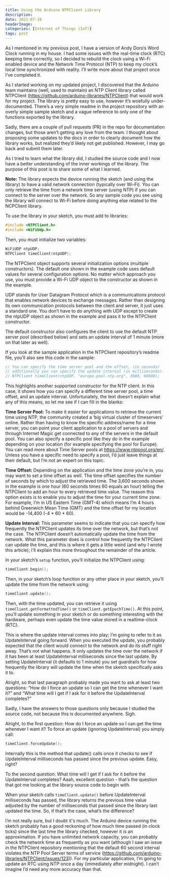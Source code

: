 ```yaml
---
title: Using the Arduino NTPClient Library
description: 
date: 2021-07-18
headerImage: 
categories: [Internet of Things (IoT)]
tags: post
---
```


As I mentioned in my previous post, I have a version of Andy Doro’s Word Clock running in my house. I had some issues with the real-time clock (RTC) keeping time correctly, so I decided to rebuild the clock using a Wi-Fi enabled device and the Network Time Protocol (NTP) to keep my clock’s local time synchronized with reality. I’ll write more about that project once I’ve completed it.

As I started working on my updated project, I discovered that the Arduino team maintains (well, used to maintain) an NTP Client library called NTPClient (https://github.com/arduino-libraries/NTPClient) that would work for my project. The library is pretty easy to use, however it’s woefully under-documented. There’s a very simple readme in the project repository with an overly simple sample sketch and a vague reference to only one of the functions exported by the library.

Sadly, there are a couple of pull requests (PR) in the repo for documentation changes, but those aren’t getting any love from the team.  I thought about proposing some updates to the docs in order to clearly document how the library works, but realized they’d likely not get published. However, I may go back and submit them later. 

As I tried to learn what the library did, I studied the source code and I now have a better understanding of the inner workings of the library. The purpose of this post is to share some of what I learned.

**Note:** The library expects the device running the sketch (and using the library) to have a valid network connection (typically over Wi-Fi). You can only retrieve the time from a network time server (using NTP) if you can connect to the server over the network. So any sample code you see using the library will connect to Wi-Fi before doing anything else related to the NCPClient library.

To use the library in your sketch, you must add to libraries:

```c
#include <NTPClient.h>
#include <WiFiUdp.h>
```

Then, you must initialize two variables:

```c
WiFiUDP ntpUDP;
NTPClient timeClient(ntpUDP);
```

The NTPClient object supports several initialization options (multiple constructors). The default one shown in the example code uses default values for several configuration options. No matter which approach you use, you must provide a Wi-Fi UDP object to the constructor as shown in the example.

UDP stands for User Datagram Protocol which is a communications protocol that enables network devices to exchange messages. Rather than designing its own communication protocols between the client and server, it just uses a standard one. You don’t have to do anything with UDP except to create the ntpUDP object as shown in the example and pass it to the NTPClient constructor.

The default constructor also configures the client to use the default NTP server pool (described below) and sets an update interval of 1 minute (more on that later as well). 

If you look at the sample application in the NTPClient repository’s readme file, you’ll also see this code in the sample:

```c
// You can specify the time server pool and the offset, (in seconds)
// additionally you can specify the update interval (in milliseconds).
// NTPClient timeClient(ntpUDP, "europe.pool.ntp.org", 3600, 60000);
```

This highlights another supported constructor for the NTP client. In this case, it shows how you can specify a different time server pool, a time offset, and an update interval. Unfortunately, the text doesn’t explain what any of this means, so let me see if I can fill in the blanks:

**Time Server Pool:** To make it easier for applications to retrieve the current time using NTP, the community created a ‘big virtual cluster of timeservers’ online. Rather than having to know the specific address/name for a time server, you can point your client application to a pool of servers and through Internet Magic get connected to any of the servers in the default pool. You can also specify a specific pool like they do in the example depending on your location (for example specifying the pool for Europe). You can read more about Time Server pools at  https://www.ntppool.org/en/. Unless you have a specific need to specify a pool, I’d just leave things at their default, but I’m not an expert on this topic. 

**Time Offset:** Depending on the application and the time zone you’re in, you may want to set a time offset as well. The time offset specifies the number of seconds by which to adjust the retrieved time. The 3,600 seconds shown in the example is one hour (60 seconds times 60 equals an hour) telling the NTPClient to add an hour to every retrieved time value. The reason this option exists is to enable you to adjust the time for your current time zone. For example, I’m in US Eastern Time (GMT-4) which means I’m 4 hours behind Greenwich Mean Time (GMT) and the time offset for my location would be -14,400 (-4 * 60 * 60). 

**Update Interval:** This parameter seems to indicate that you can specify how frequently the NTPClient updates its time over the network, but that’s not the case. The NTPClient doesn’t automatically update the time from the network. What this parameter does is control how frequently the NTPClient can update the time, and this is where it gets a little weird (and why I wrote this article); I’ll explain this more throughout the remainder of the article.

In your sketch’s `setup` function, you’ll initialize the NTPClient using:

```c
timeClient.begin();
````

Then, in your sketch’s loop function or any other place in your sketch, you’ll update the time from the network using:

```c
timeClient.update();
```

Then, with the time updated, you can retrieve it using `timeClient.getFormattedTime()` or `timeClient.getEpochTime()`. At this point, you’ll update something in your sketch or do something interesting with the hardware, perhaps even update the time value stored in a realtime-clock (RTC). 

This is where the update interval comes into play; I’m going to refer to it as UpdateInterval going forward. When you executed the update, you probably expected that the client would connect to the network and do its stuff right away. That’s not what happens. It only updates the time over the network if it has been at least UpdateInterval milliseconds since the last update. By setting UpdateInterval (it defaults to 1 minute) you set guardrails for how frequently the library will update the time when the sketch specifically asks it to.

Alright, so that last paragraph probably made you want to ask at least two questions: “How do I force an update so I can get the time whenever I want it?” and “What time will I get if I ask for it before the UpdateInterval completes?”

Sadly, I have the answers to those questions only because I studied the source code, not because this is documented anywhere. Sigh.

Alright, to the first question: How do I force an update so I can get the time whenever I want it? To force an update (ignoring UpdateInterval) you simply call:

```c
timeClient.forceUpdate();
```

Internally this is the method that update() calls once it checks to see if UpdateInterval milliseconds has passed since the previous update. Easy, right?

To the second question: What time will I get if I ask for it before the UpdateInterval completes? Aaah, excellent question - that’s the question that got me looking at the library source code to begin with.

When your sketch calls `timeClient.update()` before UpdateInterval milliseconds has passed, the library returns the previous time value adjusted by the number of milliseconds that passed since the library last updated the time. 
So, if that’s the case, what’s the difference?

I’m not really sure, but I doubt it's much. The Arduino device running the sketch probably has a good reckoning of how much time passed (in clock ticks) since the last time the library checked, however it is an approximation. If you have unlimited network capacity, you can probably check the network time as frequently as you want (although I saw an issue in the NTPClient repository mentioning that the default 60 second interval violates the NTP Pool Server terms of service  (https://github.com/arduino-libraries/NTPClient/issues/123)). For my particular application, I’m going to update an RTC using NTP once a day (immediately after midnight). I can’t imagine I’d need any more accuracy than that.
